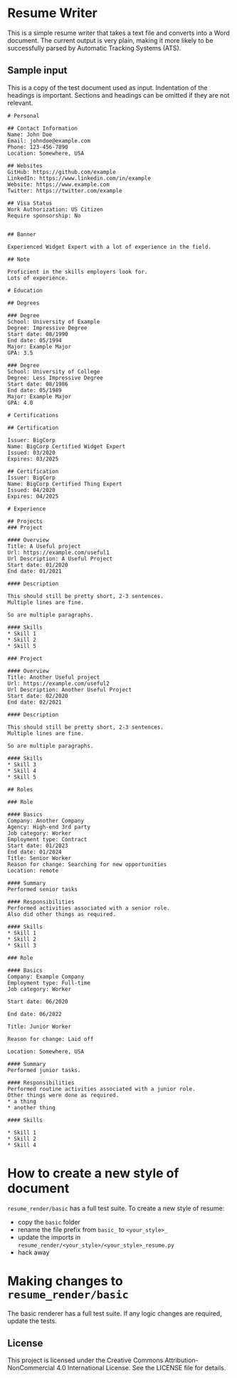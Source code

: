# Resume Writer

This is a simple resume writer that takes a text file and converts into a Word document. The current output is very plain, making it more likely to be successfully parsed by Automatic Tracking Systems (ATS).

## Sample input

This is a copy of the test document used as input. Indentation of the headings is important. Sections and headings can be omitted if they are not relevant.

```
# Personal

## Contact Information
Name: John Doe
Email: johndoe@example.com
Phone: 123-456-7890
Location: Somewhere, USA

## Websites
GitHub: https://github.com/example
LinkedIn: https://www.linkedin.com/in/example
Website: https://www.example.com
Twitter: https://twitter.com/example

## Visa Status
Work Authorization: US Citizen
Require sponsorship: No


## Banner

Experienced Widget Expert with a lot of experience in the field.

## Note

Proficient in the skills employers look for.
Lots of experience.

# Education

## Degrees

### Degree
School: University of Example
Degree: Impressive Degree
Start date: 08/1990
End date: 05/1994
Major: Example Major
GPA: 3.5

### Degree
School: University of College
Degree: Less Impressive Degree
Start date: 08/1986
End date: 05/1989
Major: Example Major
GPA: 4.0

# Certifications

## Certification

Issuer: BigCorp
Name: BigCorp Certified Widget Expert
Issued: 03/2020
Expires: 03/2025

## Certification
Issuer: BigCorp
Name: BigCorp Certified Thing Expert
Issued: 04/2020
Expires: 04/2025

# Experience

## Projects
### Project

#### Overview
Title: A Useful project
Url: https://example.com/useful1
Url Description: A Useful Project
Start date: 01/2020
End date: 01/2021

#### Description

This should still be pretty short, 2-3 sentences.
Multiple lines are fine.

So are multiple paragraphs.

#### Skills
* Skill 1
* Skill 2
* Skill 5

### Project

#### Overview
Title: Another Useful project
Url: https://example.com/useful2
Url Description: Another Useful Project
Start date: 02/2020
End date: 02/2021

#### Description

This should still be pretty short, 2-3 sentences.
Multiple lines are fine.

So are multiple paragraphs.

#### Skills
* Skill 3
* Skill 4
* Skill 5

## Roles

### Role

#### Basics
Company: Another Company
Agency: High-end 3rd party 
Job category: Worker
Employment type: Contract
Start date: 01/2023
End date: 01/2024
Title: Senior Worker
Reason for change: Searching for new opportunities
Location: remote

#### Summary
Performed senior tasks

#### Responsibilities
Performed activities associated with a senior role.
Also did other things as required.

#### Skills
* Skill 1
* Skill 2
* Skill 3

### Role

#### Basics
Company: Example Company
Employment type: Full-time
Job category: Worker

Start date: 06/2020

End date: 06/2022

Title: Junior Worker

Reason for change: Laid off

Location: Somewhere, USA

#### Summary
Performed junior tasks.

#### Responsibilities
Performed routine activities associated with a junior role.
Other things were done as required.
* a thing
* another thing

#### Skills

* Skill 1
* Skill 2
* Skill 4
```


# How to create a new style of document

`resume_render/basic` has a full test suite. To create a new style of resume:
- copy the `basic` folder
- rename the file prefix from `basic_` to `<your_style>_`
- update the imports in `resume_render/<your_style>/<your_style>_resume.py`
- hack away

# Making changes to `resume_render/basic`
The basic renderer has a full test suite. If any logic changes are required, update the tests.


## License
This project is licensed under the Creative Commons Attribution-NonCommercial 4.0 International License. See the LICENSE file for details.
